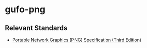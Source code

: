 # gufo-png

## Relevant Standards

- [Portable Network Graphics (PNG) Specification (Third Edition)](https://www.w3.org/TR/2024/CRD-png-3-20240718//)

